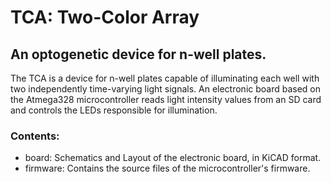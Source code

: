 # TCA: Two-Color Array
## An optogenetic device for n-well plates.

The TCA is a device for n-well plates capable of illuminating each well with two independently time-varying light signals. An electronic board based on the Atmega328 microcontroller reads light intensity values from an SD card and controls the LEDs responsible for illumination.

### Contents:
* board: Schematics and Layout of the electronic board, in KiCAD format.
* firmware: Contains the source files of the microcontroller's firmware.
